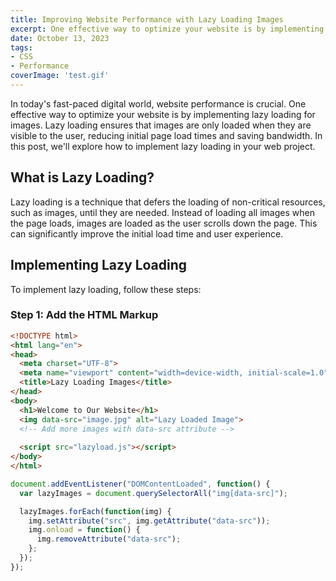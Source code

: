 ```yaml
---
title: Improving Website Performance with Lazy Loading Images
excerpt: One effective way to optimize your website is by implementing lazy loading for images.
date: October 13, 2023
tags: 
- CSS
- Performance
coverImage: 'test.gif'
---
```


In today's fast-paced digital world, website performance is crucial. One effective way to optimize your website is by implementing lazy loading for images. Lazy loading ensures that images are only loaded when they are visible to the user, reducing initial page load times and saving bandwidth. In this post, we'll explore how to implement lazy loading in your web project.

## What is Lazy Loading?

Lazy loading is a technique that defers the loading of non-critical resources, such as images, until they are needed. Instead of loading all images when the page loads, images are loaded as the user scrolls down the page. This can significantly improve the initial load time and user experience.

## Implementing Lazy Loading

To implement lazy loading, follow these steps:

### Step 1: Add the HTML Markup

```html
<!DOCTYPE html>
<html lang="en">
<head>
  <meta charset="UTF-8">
  <meta name="viewport" content="width=device-width, initial-scale=1.0">
  <title>Lazy Loading Images</title>
</head>
<body>
  <h1>Welcome to Our Website</h1>
  <img data-src="image.jpg" alt="Lazy Loaded Image">
  <!-- Add more images with data-src attribute -->
  
  <script src="lazyload.js"></script>
</body>
</html>
```


```javascript
document.addEventListener("DOMContentLoaded", function() {
  var lazyImages = document.querySelectorAll("img[data-src]");

  lazyImages.forEach(function(img) {
    img.setAttribute("src", img.getAttribute("data-src"));
    img.onload = function() {
      img.removeAttribute("data-src");
    };
  });
});
